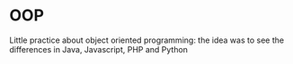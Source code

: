 # OOP
Little practice about object oriented programming: the idea was to see the differences in Java, Javascript, PHP and Python
